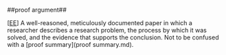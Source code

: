 ##proof argument##

\[[EE](SOURCES.md#EE)\]  A well-reasoned, meticulously documented paper in which a researcher describes a research problem, the process by which it was solved, and the evidence that supports the conclusion. Not to be confused with a [proof summary](proof summary.md).

